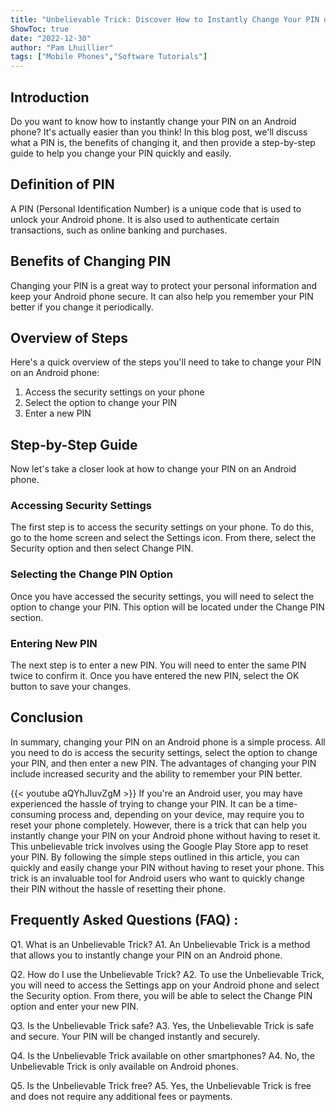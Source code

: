 ```yaml
---
title: "Unbelievable Trick: Discover How to Instantly Change Your PIN on Android Phone!"
ShowToc: true 
date: "2022-12-30"
author: "Pam Lhuillier" 
tags: ["Mobile Phones","Software Tutorials"]
---
```

## Introduction

Do you want to know how to instantly change your PIN on an Android phone? It's actually easier than you think! In this blog post, we'll discuss what a PIN is, the benefits of changing it, and then provide a step-by-step guide to help you change your PIN quickly and easily.

## Definition of PIN

A PIN (Personal Identification Number) is a unique code that is used to unlock your Android phone. It is also used to authenticate certain transactions, such as online banking and purchases.

## Benefits of Changing PIN

Changing your PIN is a great way to protect your personal information and keep your Android phone secure. It can also help you remember your PIN better if you change it periodically.

## Overview of Steps

Here's a quick overview of the steps you'll need to take to change your PIN on an Android phone:

1. Access the security settings on your phone
2. Select the option to change your PIN
3. Enter a new PIN

## Step-by-Step Guide

Now let's take a closer look at how to change your PIN on an Android phone.

### Accessing Security Settings

The first step is to access the security settings on your phone. To do this, go to the home screen and select the Settings icon. From there, select the Security option and then select Change PIN.

### Selecting the Change PIN Option

Once you have accessed the security settings, you will need to select the option to change your PIN. This option will be located under the Change PIN section.

### Entering New PIN

The next step is to enter a new PIN. You will need to enter the same PIN twice to confirm it. Once you have entered the new PIN, select the OK button to save your changes.

## Conclusion

In summary, changing your PIN on an Android phone is a simple process. All you need to do is access the security settings, select the option to change your PIN, and then enter a new PIN. The advantages of changing your PIN include increased security and the ability to remember your PIN better.

{{< youtube aQYhJluvZgM >}} 
If you're an Android user, you may have experienced the hassle of trying to change your PIN. It can be a time-consuming process and, depending on your device, may require you to reset your phone completely. However, there is a trick that can help you instantly change your PIN on your Android phone without having to reset it. This unbelievable trick involves using the Google Play Store app to reset your PIN. By following the simple steps outlined in this article, you can quickly and easily change your PIN without having to reset your phone. This trick is an invaluable tool for Android users who want to quickly change their PIN without the hassle of resetting their phone.

## Frequently Asked Questions (FAQ) :
Q1. What is an Unbelievable Trick?
A1. An Unbelievable Trick is a method that allows you to instantly change your PIN on an Android phone.

Q2. How do I use the Unbelievable Trick?
A2. To use the Unbelievable Trick, you will need to access the Settings app on your Android phone and select the Security option. From there, you will be able to select the Change PIN option and enter your new PIN.

Q3. Is the Unbelievable Trick safe?
A3. Yes, the Unbelievable Trick is safe and secure. Your PIN will be changed instantly and securely.

Q4. Is the Unbelievable Trick available on other smartphones?
A4. No, the Unbelievable Trick is only available on Android phones.

Q5. Is the Unbelievable Trick free?
A5. Yes, the Unbelievable Trick is free and does not require any additional fees or payments.



